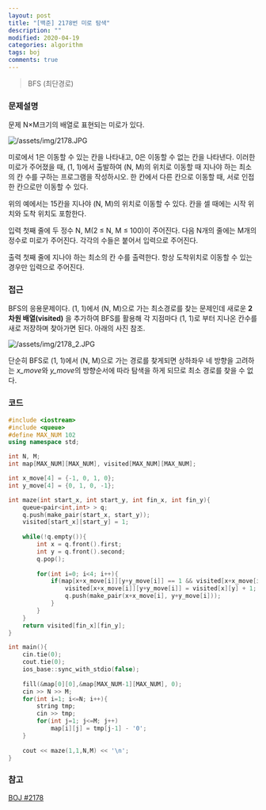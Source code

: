 ```yaml
---
layout: post
title: "[백준] 2178번 미로 탐색"
description: ""
modified: 2020-04-19
categories: algorithm
tags: boj
comments: true
---
```


> BFS (최단경로)

### 문제설명

문제
N×M크기의 배열로 표현되는 미로가 있다.

![/assets/img/2178.JPG](https://cdn.jsdelivr.net/gh/ddamddi/ddamddi.github.io/assets/img/2178.JPG)

미로에서 1은 이동할 수 있는 칸을 나타내고, 0은 이동할 수 없는 칸을 나타낸다. 이러한 미로가 주어졌을 때, (1, 1)에서 출발하여 (N, M)의 위치로 이동할 때 지나야 하는 최소의 칸 수를 구하는 프로그램을 작성하시오. 한 칸에서 다른 칸으로 이동할 때, 서로 인접한 칸으로만 이동할 수 있다.

위의 예에서는 15칸을 지나야 (N, M)의 위치로 이동할 수 있다. 칸을 셀 때에는 시작 위치와 도착 위치도 포함한다.

입력
첫째 줄에 두 정수 N, M(2 ≤ N, M ≤ 100)이 주어진다. 다음 N개의 줄에는 M개의 정수로 미로가 주어진다. 각각의 수들은 붙어서 입력으로 주어진다.

출력
첫째 줄에 지나야 하는 최소의 칸 수를 출력한다. 항상 도착위치로 이동할 수 있는 경우만 입력으로 주어진다.

### 접근
BFS의 응용문제이다. (1, 1)에서 (N, M)으로 가는 최소경로를 찾는 문제인데 새로운 **2차원 배열(visited)** 을 추가하여 BFS를 활용해 각 지점마다 (1, 1)로 부터 지나온 칸수를 새로 저장하며 찾아가면 된다. 아래의 사진 참조.

![/assets/img/2178_2.JPG](https://cdn.jsdelivr.net/gh/ddamddi/ddamddi.github.io/assets/img/2178_2.JPG)

단순히 BFS로 (1, 1)에서 (N, M)으로 가는 경로를 찾게되면 상하좌우 네 방향을 고려하는 *x_move*와 *y_move*의 방향순서에 따라 탐색을 하게 되므로 최소 경로를 찾을 수 없다.


### 코드
```cpp
#include <iostream>
#include <queue>
#define MAX_NUM 102
using namespace std;

int N, M;
int map[MAX_NUM][MAX_NUM], visited[MAX_NUM][MAX_NUM];

int x_move[4] = {-1, 0, 1, 0};
int y_move[4] = {0, 1, 0, -1};

int maze(int start_x, int start_y, int fin_x, int fin_y){
	queue<pair<int,int> > q;
	q.push(make_pair(start_x, start_y));
	visited[start_x][start_y] = 1;
	
	while(!q.empty()){
		int x = q.front().first;
		int y = q.front().second;
		q.pop();
		
		for(int i=0; i<4; i++){
			if(map[x+x_move[i]][y+y_move[i]] == 1 && visited[x+x_move[i]][y+y_move[i]] == 0){
				visited[x+x_move[i]][y+y_move[i]] = visited[x][y] + 1;
				q.push(make_pair(x+x_move[i], y+y_move[i]));
			}
		}
	}
	return visited[fin_x][fin_y];
}

int main(){
	cin.tie(0);
	cout.tie(0);
	ios_base::sync_with_stdio(false);
	
	fill(&map[0][0],&map[MAX_NUM-1][MAX_NUM], 0);
	cin >> N >> M;
	for(int i=1; i<=N; i++){
		string tmp;
		cin >> tmp;
		for(int j=1; j<=M; j++)
			map[i][j] = tmp[j-1] - '0';
	}
	
	cout << maze(1,1,N,M) << '\n';
}
```

### 참고
[BOJ #2178](https://www.acmicpc.net/problem/2178)  
